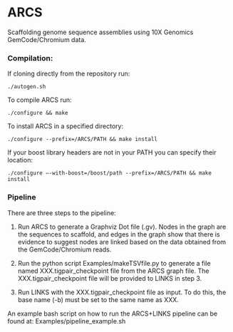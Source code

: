 # ARCS

Scaffolding genome sequence assemblies using 10X Genomics GemCode/Chromium data.

### Compilation:
If cloning directly from the repository run:
```
./autogen.sh
```
To compile ARCS run:
```
./configure && make
```
To install ARCS in a specified directory:
```
./configure --prefix=/ARCS/PATH && make install
```
If your boost library headers are not in your PATH you can specify their location:
```
./configure –-with-boost=/boost/path --prefix=/ARCS/PATH && make install
```

### Pipeline 

There are three steps to the pipeline:

1. Run ARCS to generate a Graphviz Dot file (.gv). Nodes in the graph are the sequences to scaffold, and edges in the graph show that there is evidence to suggest nodes are linked based on the data obtained from the GemCode/Chromium reads.

2. Run the python script Examples/makeTSVfile.py to generate a file named XXX.tigpair_checkpoint file from the ARCS graph file. The XXX.tigpair_checkpoint file will be provided to LINKS in step 3.

3. Run LINKS with the XXX.tigpair_checkpoint file as input. To do this, the base name (-b) must be set to the same name as XXX.

An example bash script on how to run the ARCS+LINKS pipeline can be found at: Examples/pipeline_example.sh
